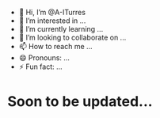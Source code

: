 - 👋 Hi, I’m @A-ITurres
- 👀 I’m interested in ...
- 🌱 I’m currently learning ...
- 💞️ I’m looking to collaborate on ...
- 📫 How to reach me ...
- 😄 Pronouns: ...
- ⚡ Fun fact: ...

<!---
A-ITurres/A-ITurres is a ✨ special ✨ repository because its `README.md` (this file) appears on your GitHub profile.
You can click the Preview link to take a look at your changes.
--->

# Soon to be updated...
